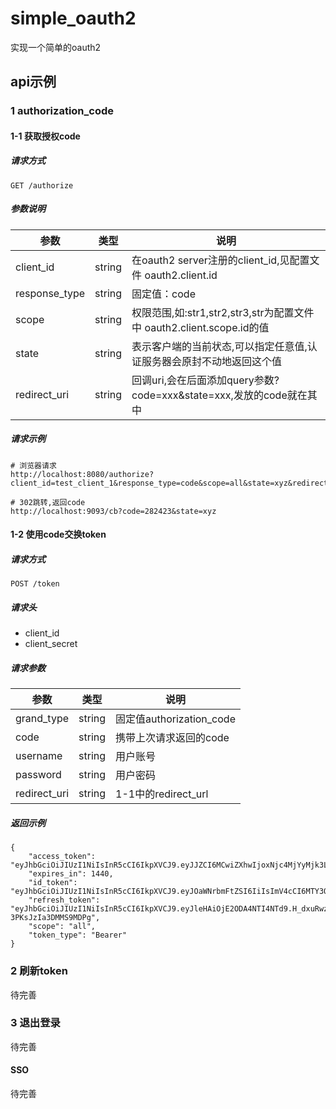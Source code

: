 # simple_oauth2
实现一个简单的oauth2

## api示例
### 1 authorization_code 
#### 1-1 获取授权code
##### 请求方式
```
GET /authorize
```
##### 参数说明
| 参数            | 类型     | 说明                                                       |
|---------------|--------|----------------------------------------------------------|
| client_id     | string | 在oauth2 server注册的client_id,见配置文件 oauth2.client.id        |
| response_type | string | 固定值：code                                                 |
| scope         | string | 权限范围,如:str1,str2,str3,str为配置文件中 oauth2.client.scope.id的值 |
| state         | string | 表示客户端的当前状态,可以指定任意值,认证服务器会原封不动地返回这个值                      |
| redirect_uri  | string | 回调uri,会在后面添加query参数?code=xxx&state=xxx,发放的code就在其中       |

##### 请求示例
```
# 浏览器请求
http://localhost:8080/authorize?client_id=test_client_1&response_type=code&scope=all&state=xyz&redirect_uri=http://localhost:9093/cb

# 302跳转,返回code
http://localhost:9093/cb?code=282423&state=xyz
```

#### 1-2 使用code交换token
##### 请求方式
```
POST /token 
```
##### 请求头
- client_id
- client_secret

##### 请求参数
| 参数           | 类型     | 说明                    |
|--------------|--------|-----------------------|
| grand_type   | string | 固定值authorization_code |
| code         | string | 携带上次请求返回的code         |
| username     | string | 用户账号                  |
| password     | string | 用户密码                  |
| redirect_uri | string | 1-1中的redirect_url     |

##### 返回示例
```
{
    "access_token": "eyJhbGciOiJIUzI1NiIsInR5cCI6IkpXVCJ9.eyJJZCI6MCwiZXhwIjoxNjc4MjYyMjk3LCJuYmYiOjE2NzgyNjA4NTd9.Ka1XzujQyxgP4WWTWFWtV9B3NP73QxIoSmKRO7iv5nU",
    "expires_in": 1440,
    "id_token": "eyJhbGciOiJIUzI1NiIsInR5cCI6IkpXVCJ9.eyJOaWNrbmFtZSI6IiIsImV4cCI6MTY3ODI2MjI5NywibmJmIjoxNjc4MjYwODU3fQ.zcJlWYIoLPeuOppvHhRNtpme5ucOnLGx7LZtmsmKqVM",
    "refresh_token": "eyJhbGciOiJIUzI1NiIsInR5cCI6IkpXVCJ9.eyJleHAiOjE2ODA4NTI4NTd9.H_dxuRwzGhJo70ezT6fIGFWX-3PKsJzIa3DMMS9MDPg",
    "scope": "all",
    "token_type": "Bearer"
}
```

### 2 刷新token
待完善

### 3 退出登录
待完善

#### SSO
待完善